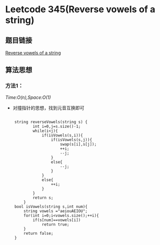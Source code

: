 # Leetcode 345(Reverse vowels of a string)

## 题目链接
[Reverse vowels of a string](https://leetcode-cn.com/problems/reverse-vowels-of-a-string/description/)

## 算法思想

### 方法1：
*Time:O(n),Space:O(1)*

- 对撞指针的思想，找到元音互换即可

```

	string reverseVowels(string s) {
	        int i=0,j=s.size()-1;
	        while(i<j){
	            if(isVowels(s,i)){
	                if(isVowels(s,j)){
	                    swap(s[i],s[j]);
	                    ++i;
	                    --j;
	                }
	                else{
	                    --j;
	                }
	            }
	            else{
	                ++i;
	            }
	        }
	        return s;
	    }
    bool isVowels(string s,int num){
        string vowels ="aeiouAEIOU";
        for(int i=0;i<vowels.size();++i){
            if(s[num]==vowels[i])
                return true;
        }
        return false;
    }
```